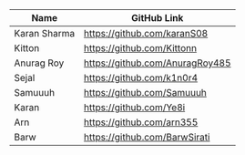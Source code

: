 | Name     | GitHub Link|
| ---      | ---       |
| Karan Sharma | https://github.com/karanS08     |
| Kitton | https://github.com/Kittonn    |
| Anurag Roy | https://github.com/AnuragRoy485 |
| Sejal | https://github.com/k1n0r4     |
| Samuuuh | https://github.com/Samuuuh |
| Karan|  https://github.com/Ye8i|
| Arn |  https://github.com/arn355 |
| Barw |  https://github.com/BarwSirati |

